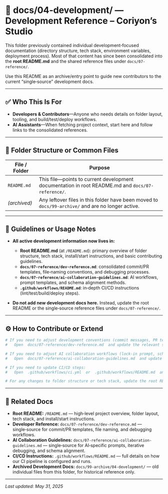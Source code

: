 # 📁 docs/04-development/ — Development Reference – Coriyon’s Studio

This folder previously contained individual development‑focused documentation (directory structure, tech stack, environment variables, deployment process). Most of that content has since been consolidated into the **root README.md** and the shared reference files under `docs/07-reference/`. 

Use this README as an archive/entry point to guide new contributors to the current “single‑source” development docs.

---

## ✅ Who This Is For

* **Developers & Contributors**—Anyone who needs details on folder layout, tooling, and build/test/deploy workflows.  
* **AI Assistants**—When fetching project context, start here and follow links to the consolidated references.  

---

## 📁 Folder Structure or Common Files

| File / Folder | Purpose                                                                                          |
| ------------- | ------------------------------------------------------------------------------------------------ |
| `README.md`   | This file—points to current development documentation in root README.md and `docs/07-reference/`. |
| *(archived)*  | Any leftover files in this folder have been moved to `docs/99-archive/` and are no longer active. |

---

## 🔁 Guidelines or Usage Notes

* **All active development information now lives in:**  
  - **Root README.md** (at `/README.md`): primary overview of folder structure, tech stack, install/start instructions, and basic contributing guidelines.  
  - **`docs/07-reference/dev-reference.md`**: consolidated commit/PR templates, file‑naming conventions, and debugging processes.  
  - **`docs/07-reference/ai-collaboration-guidelines.md`**: AI workflows, prompt templates, and schema alignment methods.  
  - **`.github/workflows/README.md`**: in‑depth CI/CD instructions (lint/test/build/deploy steps).

* **Do not add new development docs here.** Instead, update the root README or the single‑source reference files under `docs/07-reference/`.  

---

## ⚙️ How to Contribute or Extend

```bash
# If you need to adjust development conventions (commit messages, PR templates, etc.):
#   Open  docs/07-reference/dev-reference.md  and update the relevant section.

# If you need to adjust AI collaboration workflows (lock‑in prompt, schema loops):
#   Open  docs/07-reference/ai-collaboration-guidelines.md  and update the relevant section.

# If you need to update CI/CD steps:
#   Open  .github/workflows/ci.yml  or  .github/workflows/README.md  and modify as needed.

# For any changes to folder structure or tech stack, update the root README.md directly.
```

---

## 📌 Related Docs

- **Root README:** `/README.md` — high‑level project overview, folder layout, tech stack, and install/start instructions.  
- **Developer Reference:** `docs/07-reference/dev-reference.md` — single‑source for commit/PR templates, file naming, and debugging workflows.  
- **AI Collaboration Guidelines:** `docs/07-reference/ai-collaboration-guidelines.md` — single‑source for AI‑specific prompts, iterative debugging, and schema alignment.  
- **CI/CD Instructions:** `.github/workflows/README.md` — full details on how our CI pipeline is configured and runs.  
- **Archived Development Docs:** `docs/99-archive/04-development/` — old individual files from this folder, for historical reference only.

---

_Last updated: May 31, 2025_  
